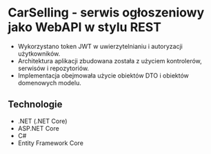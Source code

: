 # CarSelling - serwis ogłoszeniowy jako WebAPI w stylu REST
* Wykorzystano token JWT w uwierzytelnianiu i autoryzacji użytkowników.
* Architektura aplikacji zbudowana została z użyciem kontrolerów, serwisów i repozytoriów.
* Implementacja obejmowała użycie obiektów DTO i obiektów domenowych modelu.

## Technologie
* .NET (.NET Core)
* ASP.NET Core
* C#
* Entity Framework Core
